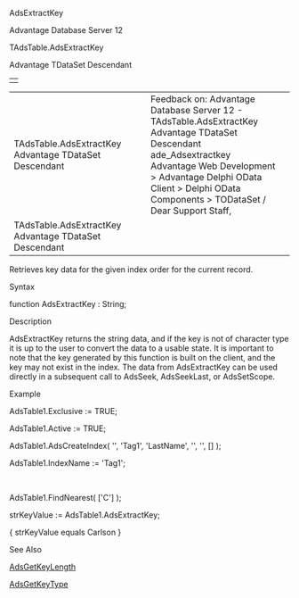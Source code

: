 AdsExtractKey




Advantage Database Server 12  

TAdsTable.AdsExtractKey

Advantage TDataSet Descendant

|  |
| --- |
|  |

|  |  |  |  |  |
| --- | --- | --- | --- | --- |
| TAdsTable.AdsExtractKey  Advantage TDataSet Descendant |  |  | Feedback on: Advantage Database Server 12 - TAdsTable.AdsExtractKey Advantage TDataSet Descendant ade\_Adsextractkey Advantage Web Development > Advantage Delphi OData Client > Delphi OData Components > TODataSet / Dear Support Staff, |  |
| TAdsTable.AdsExtractKey  Advantage TDataSet Descendant |  |  |  |  |

Retrieves key data for the given index order for the current record.

Syntax

function AdsExtractKey : String;

Description

AdsExtractKey returns the string data, and if the key is not of character type it is up to the user to convert the data to a usable state. It is important to note that the key generated by this function is built on the client, and the key may not exist in the index. The data from AdsExtractKey can be used directly in a subsequent call to AdsSeek, AdsSeekLast, or AdsSetScope.

Example

AdsTable1.Exclusive := TRUE;

AdsTable1.Active := TRUE;

AdsTable1.AdsCreateIndex( '', 'Tag1', 'LastName', '', '', [] );

AdsTable1.IndexName := 'Tag1';

 

AdsTable1.FindNearest( ['C'] );

strKeyValue := AdsTable1.AdsExtractKey;

{ strKeyValue equals Carlson }

See Also

[AdsGetKeyLength](ade_adsgetkeylength.htm)

[AdsGetKeyType](ade_adsgetkeytype.htm)